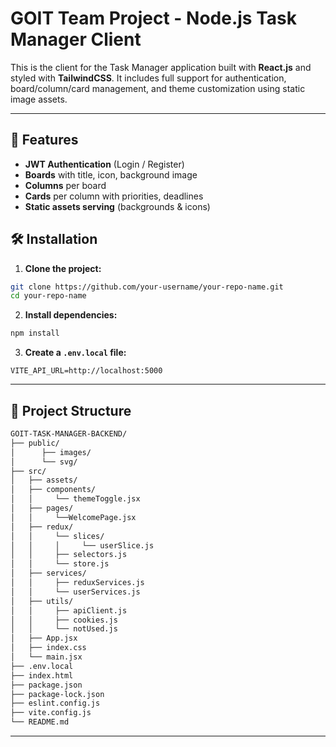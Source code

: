 # GOIT Team Project - Node.js Task Manager Client

This is the client for the Task Manager application built with **React.js** and styled with **TailwindCSS**. It includes full support for authentication, board/column/card management, and theme customization using static image assets.

---

## 🚀 Features

- **JWT Authentication** (Login / Register)
- **Boards** with title, icon, background image
- **Columns** per board
- **Cards** per column with priorities, deadlines
- **Static assets serving** (backgrounds & icons)

## 🛠️ Installation

1. **Clone the project:**

```bash
git clone https://github.com/your-username/your-repo-name.git
cd your-repo-name
```

2. **Install dependencies:**

```bash
npm install
```

3. **Create a `.env.local` file:**

```env
VITE_API_URL=http://localhost:5000
```

---
## 📂 Project Structure

```bash
GOIT-TASK-MANAGER-BACKEND/
├── public/
│      ├── images/
│      └── svg/
├── src/
│   ├── assets/
│   ├── components/
│   │     └── themeToggle.jsx
│   ├── pages/
│   │     └──WelcomePage.jsx
│   ├── redux/
│   │     └── slices/
│   │     │     └── userSlice.js
│   │     ├── selectors.js
│   │     └── store.js
│   ├── services/
│   │     ├── reduxServices.js
│   │     └── userServices.js
│   ├── utils/
│   │     ├── apiClient.js
│   │     ├── cookies.js
│   │     └── notUsed.js
│   ├── App.jsx
│   ├── index.css
│   └── main.jsx
├── .env.local
├── index.html
├── package.json
├── package-lock.json
├── eslint.config.js
├── vite.config.js
└── README.md
```

---